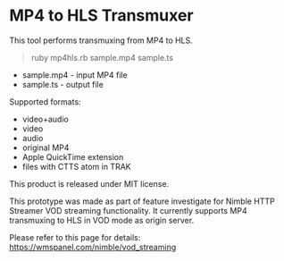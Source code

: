 MP4 to HLS Transmuxer
==================

This tool performs transmuxing from MP4 to HLS.

> ruby mp4hls.rb sample.mp4 sample.ts

- sample.mp4 - input MP4 file
- sample.ts - output file

Supported formats:
- video+audio
- video
- audio
- original MP4
- Apple QuickTime extension
- files with CTTS atom in TRAK

This product is released under MIT license.

This prototype was made as part of feature investigate for Nimble HTTP Streamer VOD streaming functionality.
It currently supports MP4 transmuxing to HLS in VOD mode as origin server.

Please refer to this page for details: https://wmspanel.com/nimble/vod_streaming

